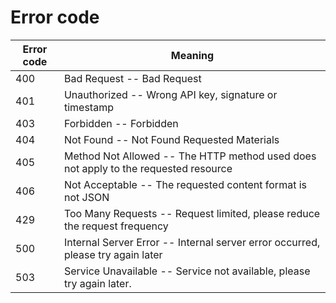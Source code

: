 # Error code

Error code | Meaning
---------- | -------
400 | Bad Request -- Bad Request
401 | Unauthorized -- Wrong API key, signature or timestamp 
403 | Forbidden -- Forbidden 
404 | Not Found -- Not Found Requested Materials 
405 | Method Not Allowed -- The HTTP method used does not apply to the requested resource
406 | Not Acceptable -- The requested content format is not JSON
429 | Too Many Requests -- Request limited, please reduce the request frequency
500 | Internal Server Error -- Internal server error occurred, please try again later 
503 | Service Unavailable -- Service not available, please try again later.